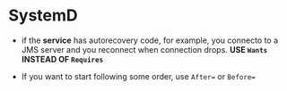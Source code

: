 # SystemD

* if the **service** has autorecovery code, for example, you connecto to a JMS
server and you reconnect when connection drops. **USE `Wants` INSTEAD OF
`Requires`**

* If you want to start following some order, use `After=` or `Before=`